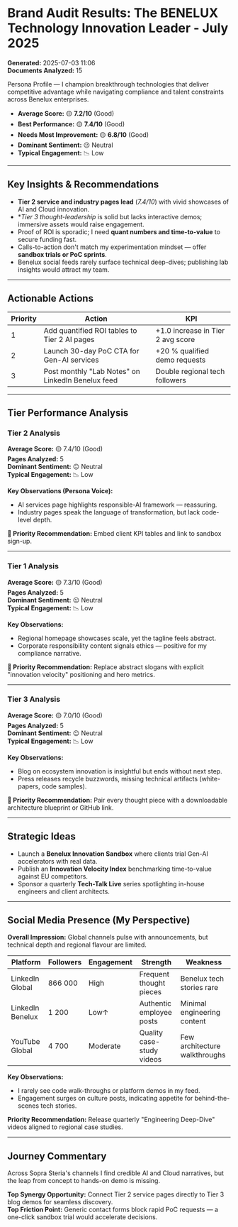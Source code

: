 # Brand Audit Results: The BENELUX Technology Innovation Leader - July 2025

**Generated:** 2025-07-03 11:06  
**Documents Analyzed:** 15

Persona Profile — I champion breakthrough technologies that deliver competitive advantage while navigating compliance and talent constraints across Benelux enterprises.

- **Average Score:** 🟡 **7.2/10** (Good)
- **Best Performance:** 🟡 **7.4/10** (Good)
- **Needs Most Improvement:** 🟡 **6.8/10** (Good)
- **Dominant Sentiment:** 😐 Neutral
- **Typical Engagement:** 📉 Low

---

## Key Insights & Recommendations

- **Tier 2 service and industry pages lead** (_7.4/10_) with vivid showcases of AI and Cloud innovation.
- \*_Tier 3 thought-leadership_ is solid but lacks interactive demos; immersive assets would raise engagement.
- Proof of ROI is sporadic; I need **quant numbers and time-to-value** to secure funding fast.
- Calls-to-action don't match my experimentation mindset — offer **sandbox trials or PoC sprints**.
- Benelux social feeds rarely surface technical deep-dives; publishing lab insights would attract my team.

---

## Actionable Actions

| Priority | Action                                            | KPI                               |
| -------- | ------------------------------------------------- | --------------------------------- |
| 1        | Add quantified ROI tables to Tier 2 AI pages      | +1.0 increase in Tier 2 avg score |
| 2        | Launch 30-day PoC CTA for Gen-AI services         | +20 % qualified demo requests     |
| 3        | Post monthly "Lab Notes" on LinkedIn Benelux feed | Double regional tech followers    |

---

## Tier Performance Analysis

### Tier 2 Analysis

**Average Score:** 🟡 7.4/10 (Good)  
**Pages Analyzed:** 5  
**Dominant Sentiment:** 😐 Neutral  
**Typical Engagement:** 📉 Low

**Key Observations (Persona Voice):**

- AI services page highlights responsible-AI framework — reassuring.
- Industry pages speak the language of transformation, but lack code-level depth.

**🎯 Priority Recommendation:** Embed client KPI tables and link to sandbox sign-up.

---

### Tier 1 Analysis

**Average Score:** 🟡 7.3/10 (Good)  
**Pages Analyzed:** 5  
**Dominant Sentiment:** 😐 Neutral  
**Typical Engagement:** 📉 Low

**Key Observations:**

- Regional homepage showcases scale, yet the tagline feels abstract.
- Corporate responsibility content signals ethics — positive for my compliance narrative.

**🎯 Priority Recommendation:** Replace abstract slogans with explicit "innovation velocity" positioning and hero metrics.

---

### Tier 3 Analysis

**Average Score:** 🟡 7.0/10 (Good)  
**Pages Analyzed:** 5  
**Dominant Sentiment:** 😐 Neutral  
**Typical Engagement:** 📉 Low

**Key Observations:**

- Blog on ecosystem innovation is insightful but ends without next step.
- Press releases recycle buzzwords, missing technical artifacts (white-papers, code samples).

**🎯 Priority Recommendation:** Pair every thought piece with a downloadable architecture blueprint or GitHub link.

---

## Strategic Ideas

- Launch a **Benelux Innovation Sandbox** where clients trial Gen-AI accelerators with real data.
- Publish an **Innovation Velocity Index** benchmarking time-to-value against EU competitors.
- Sponsor a quarterly **Tech-Talk Live** series spotlighting in-house engineers and client architects.

---

## Social Media Presence (My Perspective)

**Overall Impression:** Global channels pulse with announcements, but technical depth and regional flavour are limited.

| Platform         | Followers | Engagement | Strength                  | Weakness                      |
| ---------------- | --------- | ---------- | ------------------------- | ----------------------------- |
| LinkedIn Global  | 866 000   | High       | Frequent thought pieces   | Benelux tech stories rare     |
| LinkedIn Benelux | 1 200     | Low↑       | Authentic employee posts  | Minimal engineering content   |
| YouTube Global   | 4 700     | Moderate   | Quality case-study videos | Few architecture walkthroughs |

**Key Observations:**

- I rarely see code walk-throughs or platform demos in my feed.
- Engagement surges on culture posts, indicating appetite for behind-the-scenes tech stories.

**Priority Recommendation:** Release quarterly "Engineering Deep-Dive" videos aligned to regional case studies.

---

## Journey Commentary

Across Sopra Steria's channels I find credible AI and Cloud narratives, but the leap from concept to hands-on demo is missing.

**Top Synergy Opportunity:** Connect Tier 2 service pages directly to Tier 3 blog demos for seamless discovery.  
**Top Friction Point:** Generic contact forms block rapid PoC requests — a one-click sandbox trial would accelerate decisions.
